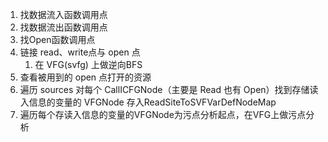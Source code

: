 
1. 找数据流入函数调用点
2. 找数据流出函数调用点
3. 找Open函数调用点
4. 链接 read、write点与 open 点
    1. 在 VFG(svfg) 上做逆向BFS
5. 查看被用到的 open 点打开的资源
6. 遍历 sources 对每个 CallICFGNode（主要是 Read 也有 Open）找到存储读入信息的变量的 VFGNode 存入ReadSiteToSVFVarDefNodeMap
7. 遍历每个存读入信息的变量的VFGNode为污点分析起点，在VFG上做污点分析
